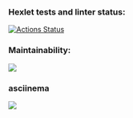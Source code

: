 ### Hexlet tests and linter status:

[![Actions Status](https://github.com/RaiBinger/fullstack-javascript-project-44/workflows/hexlet-check/badge.svg)](https://github.com/RaiBinger/fullstack-javascript-project-44/actions)

### Maintainability:

<a href="https://codeclimate.com/github/RaiBinger/fullstack-javascript-project-44/maintainability"><img src="https://api.codeclimate.com/v1/badges/b54029fc969fbe45bddc/maintainability" /></a>

### asciinema

<a href="https://asciinema.org/a/0yzShQFNdzKgZgqCCJAqMr5lX" target="_blank"><img src="https://asciinema.org/a/0yzShQFNdzKgZgqCCJAqMr5lX.svg" /></a>
